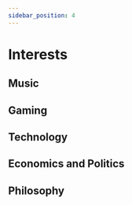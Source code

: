 ```yaml
---
sidebar_position: 4
---
```


# Interests

## Music
## Gaming
## Technology
## Economics and Politics
## Philosophy